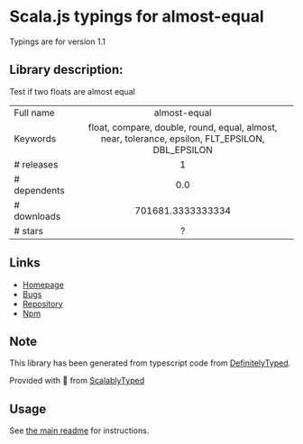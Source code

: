 
# Scala.js typings for almost-equal

Typings are for version 1.1

## Library description:
Test if two floats are almost equal

|                    |                 |
| ------------------ | :-------------: |
| Full name          | almost-equal |
| Keywords           | float, compare, double, round, equal, almost, near, tolerance, epsilon, FLT_EPSILON, DBL_EPSILON |
| # releases         | 1 |
| # dependents       | 0.0 |
| # downloads        | 701681.3333333334 |
| # stars            | ? |

## Links
- [Homepage](https://github.com/mikolalysenko/almost-equal#readme)
- [Bugs](https://github.com/mikolalysenko/almost-equal/issues)
- [Repository](https://github.com/mikolalysenko/almost-equal)
- [Npm](https://www.npmjs.com/package/almost-equal)
    


## Note
This library has been generated from typescript code from [DefinitelyTyped](https://definitelytyped.org).

Provided with :purple_heart: from [ScalablyTyped](https://github.com/oyvindberg/ScalablyTyped)

## Usage
See [the main readme](../../readme.md) for instructions.


